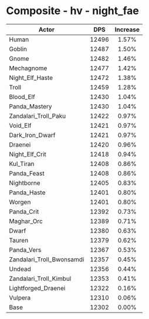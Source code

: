 # Composite - hv - night_fae
| Actor | DPS | Increase |
|---|:---:|:---:|
|Human|12496|1.57%|
|Goblin|12487|1.50%|
|Gnome|12482|1.46%|
|Mechagnome|12477|1.42%|
|Night_Elf_Haste|12472|1.38%|
|Troll|12459|1.28%|
|Blood_Elf|12430|1.04%|
|Panda_Mastery|12430|1.04%|
|Zandalari_Troll_Paku|12422|0.97%|
|Void_Elf|12421|0.97%|
|Dark_Iron_Dwarf|12421|0.97%|
|Draenei|12420|0.96%|
|Night_Elf_Crit|12418|0.94%|
|Kul_Tiran|12408|0.86%|
|Panda_Feast|12408|0.86%|
|Nightborne|12405|0.83%|
|Panda_Haste|12401|0.80%|
|Worgen|12401|0.80%|
|Panda_Crit|12392|0.73%|
|Maghar_Orc|12389|0.71%|
|Dwarf|12380|0.63%|
|Tauren|12379|0.62%|
|Panda_Vers|12367|0.53%|
|Zandalari_Troll_Bwonsamdi|12357|0.45%|
|Undead|12356|0.44%|
|Zandalari_Troll_Kimbul|12353|0.41%|
|Lightforged_Draenei|12322|0.16%|
|Vulpera|12310|0.06%|
|Base|12302|0.00%|
